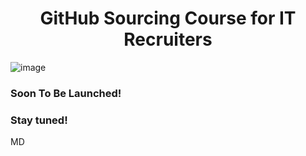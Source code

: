 <h1 align="center"> GitHub Sourcing Course for IT Recruiters </h1>

![image](https://user-images.githubusercontent.com/81953271/137801814-96165fab-b873-4c14-8f46-d92a86094f81.png)

### Soon To Be Launched!

### Stay tuned!

MD
